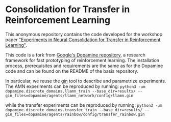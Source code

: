 
# Consolidation for Transfer in Reinforcement Learning

This anonymous repository contains the code developed for the workshop paper ["Experiments in Neural Consolidation for Transfer in Reinforcement Learning"](paper_link).

This code is a fork from [Google's Dopamine repository](dopamine), a research framework for fast prototyping of reinforcement learning.
The installation process, prerequisites and requirements are the same as for the Dopamine code and can be found on the README of the basis repository.

In particular, we reuse the [gin](gin-config) tool to describe and parametrize experiments.
The AMN experiments can be reproduced by running:
`python3 -um dopamine.discrete_domains.llamn_train --base_dir=results/ --gin_files=dopamine/agents/llamn_network/config/llamn.gin`

while the transfer experiments can be reproduced by running:
`python3 -um dopamine.discrete_domains.transfer_train --base_dir=results/ --gin_files=dopamine/agents/rainbow/config/transfer_rainbow.gin`




[dopamine]: https://github.com/google/dopamine
[gin-config]: https://github.com/google/gin-config
[paper_link]:https://
